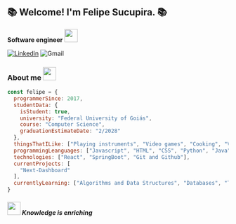 <h2>📚 Welcome! I'm Felipe Sucupira. 📚</h2>
<p> <b>Software engineer</b> <img src="https://media.giphy.com/media/MXoyvLVaXqYbi6KUhu/giphy.gif" width=30> </p>

[![Linkedin](https://img.shields.io/badge/Linkedin-white?style=flat-square&logo=Linkedin&color=%23333333&link=https%3A%2F%2Fwww.linkedin.com%2Fin%2Ffelipe-sucupira-dev%2F)](https://www.linkedin.com/in/felipe-sucupira-dev/)
![Gmail](https://img.shields.io/badge/felipeoficial444%40gmail.com-white?style=flat-square&logo=Gmail&logoColor=%23FFFFFF&color=%23333333)


### About me <img src="https://media.giphy.com/media/l1UKjR9igBS8KdDora/giphy.gif" width=30>
```javascript
const felipe = {
  programmerSince: 2017,
  studentData: {
    isStudent: true,
    university: "Federal University of Goiás",
    course: "Computer Science",
    graduationEstimateDate: "2/2028"
  },
  thingsThatILike: ["Playing instruments", "Video games", "Cooking", "Volleybal"],
  programmingLeanguages: ["Javascript", "HTML", "CSS", "Python", "Java", "C"],
  technologies: ["React", "SpringBoot", "Git and Github"],
  currentProjects: [
    "Next-Dashboard"
  ],
  currentlyLearning: ["Algorithms and Data Structures", "Databases", "Theory of Computation", "Linear Algebra", "Circuits"]
}
```

#### <img src="https://media.giphy.com/media/Kc1TPDRWHydtU8wDzJ/giphy.gif" width=30> <i>Knowledge is enriching




<!---
Aust2000/Aust2000 is a ✨ special ✨ repository because its `README.md` (this file) appears on your GitHub profile.
You can click the Preview link to take a look at your changes.
--->

